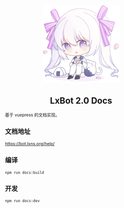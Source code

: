 <div align="center">
  <img width="256" src="./docs/logo.png" alt="logo">

# LxBot 2.0 Docs
</div>
基于 vuepress 的文档实现。

## 文档地址
https://bot.lxns.org/help/

## 编译
`npm run docs:build`

## 开发
`npm run docs:dev`
